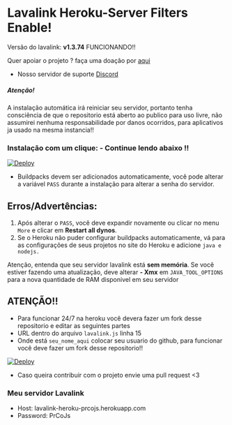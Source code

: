 # Lavalink Heroku-Server Filters Enable!

Versão do lavalink: **v1.3.74** FUNCIONANDO!!

Quer apoiar o projeto ? faça uma doação por [aqui](https://picpay.me/brunoh_dev)
- Nosso servidor de suporte [Discord](https://discord.tredux.xyz)

##### Atenção!

A instalação automática irá reiniciar seu servidor, portanto tenha consciência de que o repositorio está aberto ao publico para uso livre, não assumirei nenhuma responsabilidade por danos ocorridos, para aplicativos ja usado na mesma instancia!!

### Instalação com um clique: - Continue lendo abaixo !!
[![Deploy](https://www.herokucdn.com/deploy/button.svg)](https://heroku.com/deploy?template=https://github.com/HellpMe/Lavalink-Heroku-24-7/tree/master)

- Buildpacks devem ser adicionados automaticamente, você pode alterar a variável `PASS` durante a instalação para alterar a senha do servidor.

## Erros/Advertências:
1. Após alterar o `PASS`, você deve expandir novamente ou clicar no menu` More` e clicar em **Restart all dynos**.
2. Se o Heroku não puder configurar buildpacks automaticamente, vá para as configurações de seus projetos no site do Heroku e adicione `java e nodejs.`

Atenção, entenda que seu servidor lavalink está **sem memória**. Se você estiver fazendo uma atualização, deve alterar **- Xmx** em `JAVA_TOOL_OPTIONS` para a nova quantidade de RAM disponivel em seu servidor

## ATENÇÃO!!
- Para funcionar 24/7 na heroku você devera fazer um fork desse repositorio e editar as seguintes partes 
- URL dentro do arquivo `lavalink.js` linha 15
- Onde está `seu_nome_aqui` colocar seu usuario do github, para funcionar você deve fazer um fork desse repositorio!!

[![Deploy](https://www.herokucdn.com/deploy/button.svg)](https://heroku.com/deploy?template=https://github.com/seu_nome_aqui/Lavalink-Heroku-24-7/tree/master)

- Caso queira contribuir com o projeto envie uma pull request <3

### Meu servidor Lavalink
- Host: lavalink-heroku-prcojs.herokuapp.com
- Password: PrCoJs
